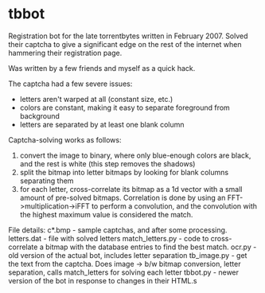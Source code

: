 tbbot
=====

Registration bot for the late torrentbytes written in February 2007. Solved their captcha to give a significant edge on the rest of the internet when hammering their registration page.

Was written by a few friends and myself as a quick hack.

The captcha had a few severe issues:
* letters aren't warped at all (constant size, etc.)
* colors are constant, making it easy to separate foreground from background
* letters are separated by at least one blank column

Captcha-solving works as follows:
1. convert the image to binary, where only blue-enough colors are black, and the rest is white (this step removes the shadows)
2. split the bitmap into letter bitmaps by looking for blank columns separating them
3. for each letter, cross-correlate its bitmap as a 1d vector with a small amount of pre-solved bitmaps. Correlation is done by using an FFT->multiplication->iFFT to perform a convolution, and the convolution with the highest maximum value is considered the match.

File details:
c*.bmp - sample captchas, and after some processing.
letters.dat - file with solved letters
match_letters.py - code to cross-correlate a bitmap with the database entries to find the best match.
ocr.py - old version of the actual bot, includes letter separation
tb_image.py - get the text from the captcha. Does image -> b/w bitmap conversion, letter separation, calls match_letters for solving each letter
tbbot.py - newer version of the bot in response to changes in their HTML.s

